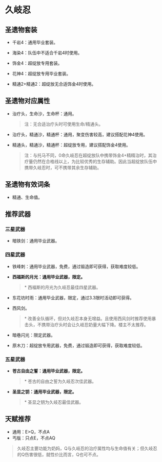 # 久岐忍

## 圣遗物套装  

- 千岩4：通用毕业套装。  

- 海染4：队伍中不适合千岩4时使用。  

- 饰金4：超绽放专用套装。  

- 花神4：超绽放专用毕业套装。  

- 精通2+精通2：超绽放无合适饰金4时使用。  

## 圣遗物对应属性  

- 治疗头，生命沙，生命杯：通用。  

  > 注：无合适治疗头时可使用生命/精通头。  

- 治疗头，精通沙，精通杯：通用，聚变伤害较高，建议搭配花神4使用。  

- 精通头，精通沙，精通杯：超绽放专用，建议搭配饰金4使用。  

  > 注：与托马不同，0命久岐忍在超绽放队中携带饰金4+精精治时，其治疗量仍然在合格线以上，为比较优秀的生存辅助。因此当超绽放队伍中携带久岐忍时，可不携带其余生存辅助。  

## 圣遗物有效词条  

- 精通、生命值。  

## 推荐武器  

### 三星武器  

- 暗铁剑：通用毕业武器。  

### 四星武器  

- 铁峰刺：通用毕业武器，免费，通过锻造即可获得，获取难度较低。  

- **西福斯的月光：通用毕业武器，限定。**  

  > \* 西福斯的月光为久岐忍最佳四星武器。  

- 东花坊时雨：通用毕业武器，限定，通过3.3限时活动即可获得。  

- 西风剑。  

  > \* 改善全队循环，但对久岐忍本身无增益。且使用西风剑时推荐使用暴击头，不携带治疗头时会让久岐忍奶量大幅下降。楼主不太推荐。  

- 暗巷闪光：限定武器。  

- 原木刀：超绽放专用武器，免费，通过锻造即可获得，获取难度较低。  

### 五星武器  

- **苍古自由之誓：通用毕业武器，限定。**  

  > \* 苍古的自由之誓为久岐忍次佳武器。  

- **圣显之钥：通用毕业武器，限定。**  

  > \* 圣显之钥为久岐忍最佳武器。

## 天赋推荐  

- 通用：E>Q，不点A  
- 丐版：只点E，不点AQ  

> 久岐忍主要功能为奶妈，Q与久岐忍的治疗属性均与生命值有关；但久岐忍的Q伤害很低，就性价比而言，Q也可不点。  
